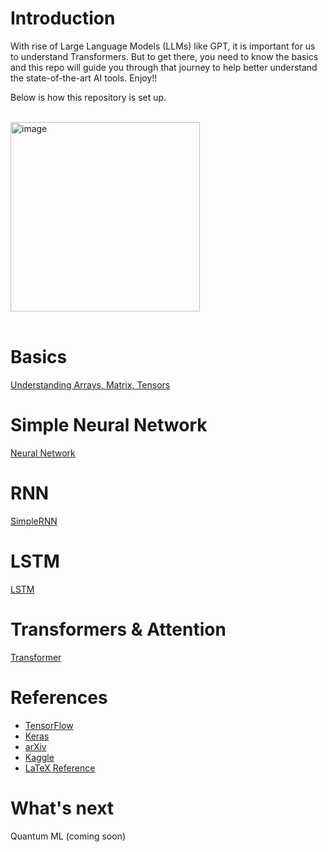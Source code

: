 # Introduction

With rise of Large Language Models (LLMs) like GPT, it is important for us to understand Transformers. But to get there, you need to know the basics and this repo will guide you through that journey to help better understand the state-of-the-art AI tools. Enjoy!!

Below is how this repository is set up. 

<br>

<img width="303" alt="image" src="https://github.com/rvbug/NLP/assets/10928536/bd65c176-1499-4f5c-b3b4-61abe060a11b">

<br>
<br>





# Basics

[Understanding Arrays, Matrix, Tensors](https://github.com/rvbug/NLP/tree/main/basics#understanding-arrays-matrix-tensors)


# Simple Neural Network
[Neural Network](https://github.com/rvbug/NLP/tree/main/simpleNN#simple-neural-network)

# RNN
[SimpleRNN](https://github.com/rvbug/NLP/tree/main/simpleRNN#simple-rnn)

# LSTM
[LSTM](https://github.com/rvbug/NLP/tree/main/lstm)

# Transformers & Attention
[Transformer](https://github.com/rvbug/NLP/tree/main/transformers)

# References
  - [TensorFlow](https://www.tensorflow.org/)
  - [Keras](https://keras.io/api/layers/)
  - [arXiv](https://arxiv.org/)  
  - [Kaggle](https://kaggle.com)
  - [LaTeX Reference](https://www.latex4technics.com/?note=GW021J)


# What's next
Quantum ML (coming soon)
